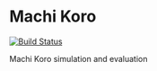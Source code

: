 # Machi Koro
[![Build Status](https://travis-ci.org/NimVek/machi_koro.svg?branch=master)](https://travis-ci.org/NimVek/machi_koro)

Machi Koro simulation and evaluation
